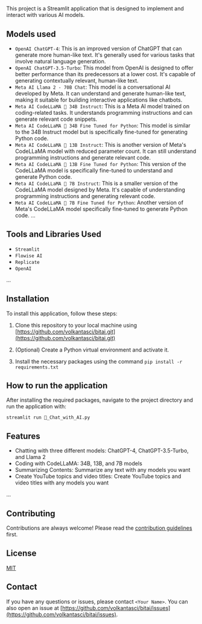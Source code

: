 # <Your Project Name>

This project is a Streamlit application that is designed to implement and interact with various AI models.

## Models used

- `OpenAI ChatGPT-4`: This is an improved version of ChatGPT that can generate more human-like text. It's generally used for various tasks that involve natural language generation.
- `OpenAI ChatGPT-3.5-Turbo`: This model from OpenAI is designed to offer better performance than its predecessors at a lower cost. It's capable of generating contextually relevant, human-like text.
- `Meta AI Llama 2 - 70B Chat`: This model is a conversational AI developed by Meta. It can understand and generate human-like text, making it suitable for building interactive applications like chatbots.
- `Meta AI CodeLLaMA 🦙 34B Instruct`: This is a Meta AI model trained on coding-related tasks. It understands programming instructions and can generate relevant code snippets.
- `Meta AI CodeLLaMA 🦙 34B Fine Tuned for Python`: This model is similar to the 34B Instruct model but is specifically fine-tuned for generating Python code.
- `Meta AI CodeLLaMA 🦙 13B Instruct`: This is another version of Meta's CodeLLaMA model with reduced parameter count. It can still understand programming instructions and generate relevant code.
- `Meta AI CodeLLaMA 🦙 13B Fine Tuned for Python`: This version of the CodeLLaMA model is specifically fine-tuned to understand and generate Python code.
- `Meta AI CodeLLaMA 🦙 7B Instruct`: This is a smaller version of the CodeLLaMA model designed by Meta. It's capable of understanding programming instructions and generating relevant code.
- `Meta AI CodeLLaMA 🦙 7B Fine Tuned for Python`: Another version of Meta's CodeLLaMA model specifically fine-tuned to generate Python code.
...

## Tools and Libraries Used

- `Streamlit`
- `Flowise AI`
- `Replicate`
- `OpenAI`

...

## Installation

To install this application, follow these steps:

1. Clone this repository to your local machine
   using [https://github.com/volkantasci/bitai.git](https://github.com/volkantasci/bitai.git)

2. (Optional) Create a Python virtual environment and activate it.

3. Install the necessary packages using the command `pip install -r requirements.txt`

## How to run the application

After installing the required packages, navigate to the project directory and run the application with:

`streamlit run 💬_Chat_with_AI.py`

## Features

- Chatting with three different models: ChatGPT-4, ChatGPT-3.5-Turbo, and Llama 2
- Coding with CodeLLaMA: 34B, 13B, and 7B models
- Summarizing Contents: Summarize any text with any models you want
- Create YouTube topics and video titles: Create YouTube topics and video titles with any models you want

...

## Contributing

Contributions are always welcome! Please read the [contribution guidelines](CONTRIBUTING.md) first.

## License

[MIT](LICENSE)

## Contact

If you have any questions or issues, please contact `<Your Name>`. You can also open an issue
at [https://github.com/volkantasci/bitai/issues](https://github.com/volkantasci/bitai/issues).